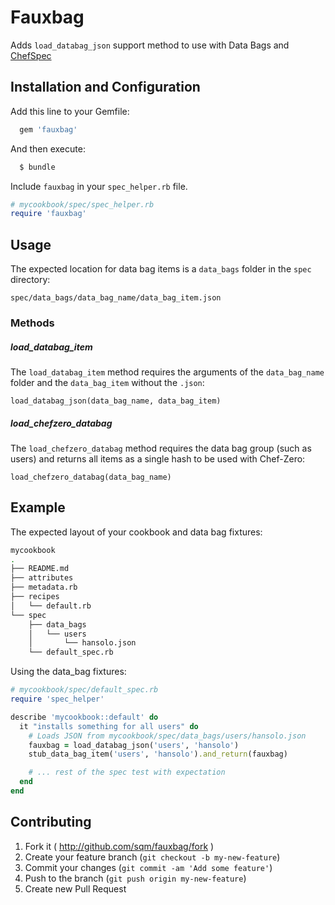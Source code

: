 # Fauxbag

Adds `load_databag_json` support method to use with Data Bags and [ChefSpec](http://code.sethvargo.com/chefspec/)

## Installation and Configuration

Add this line to your Gemfile:
```ruby
  gem 'fauxbag'
```

And then execute:
```bash
  $ bundle
```

Include `fauxbag` in your `spec_helper.rb` file.
```ruby
# mycookbook/spec/spec_helper.rb
require 'fauxbag'
```

## Usage

The expected location for data bag items is a `data_bags` folder in the `spec` directory: 

`spec/data_bags/data_bag_name/data_bag_item.json`

### Methods

##### load_databag_item

The `load_databag_item` method requires the arguments of the `data_bag_name` folder and the `data_bag_item` without the `.json`:

`load_databag_json(data_bag_name, data_bag_item)`

##### load_chefzero_databag

The `load_chefzero_databag` method requires the data bag group (such as users) and returns all items as a single hash to be used with Chef-Zero: 

`load_chefzero_databag(data_bag_name)`

## Example

The expected layout of your cookbook and data bag fixtures:
```bash
mycookbook
.
├── README.md
├── attributes
├── metadata.rb
├── recipes
│   └── default.rb
└── spec
    ├── data_bags
    │   └── users
    │       └── hansolo.json
    └── default_spec.rb
```

Using the data_bag fixtures:
```ruby
# mycookbook/spec/default_spec.rb
require 'spec_helper'

describe 'mycookbook::default' do
  it "installs something for all users" do
    # Loads JSON from mycookbook/spec/data_bags/users/hansolo.json
    fauxbag = load_databag_json('users', 'hansolo')
    stub_data_bag_item('users', 'hansolo').and_return(fauxbag)

    # ... rest of the spec test with expectation
  end
end
```

## Contributing

1. Fork it ( http://github.com/sqm/fauxbag/fork )
2. Create your feature branch (`git checkout -b my-new-feature`)
3. Commit your changes (`git commit -am 'Add some feature'`)
4. Push to the branch (`git push origin my-new-feature`)
5. Create new Pull Request
